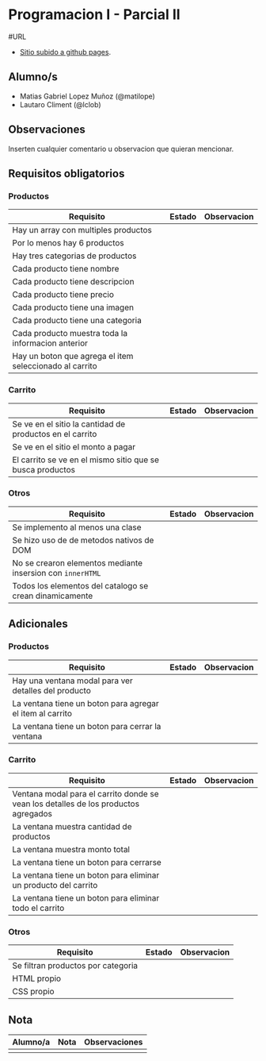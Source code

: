 # Programacion I - Parcial II

#URL
- [Sitio subido a github pages](https://matilope.github.io/p1-parcial-2-dwn2c).

## Alumno/s

- Matias Gabriel Lopez Muñoz (@matilope)
- Lautaro Climent (@lclob)

## Observaciones

Inserten cualquier comentario u observacion que quieran mencionar.

## Requisitos obligatorios

### Productos

| Requisito                                               | Estado | Observacion |
| ------------------------------------------------------- | ------ | ----------- |
| Hay un array con multiples productos                    |        |
| Por lo menos hay 6 productos                            |        |
| Hay tres categorias de productos                        |        |
| Cada producto tiene nombre                              |        |
| Cada producto tiene descripcion                         |        |
| Cada producto tiene precio                              |        |
| Cada producto tiene una imagen                          |        |
| Cada producto tiene una categoria                       |        |
| Cada producto muestra toda la informacion anterior      |        |
| Hay un boton que agrega el item seleccionado al carrito |        |

### Carrito

| Requisito                                                 | Estado | Observacion |
| --------------------------------------------------------- | ------ | ----------- |
| Se ve en el sitio la cantidad de productos en el carrito  |        |
| Se ve en el sitio el monto a pagar                        |        |
| El carrito se ve en el mismo sitio que se busca productos |        |

### Otros

| Requisito                                                  | Estado | Observacion |
| ---------------------------------------------------------- | ------ | ----------- |
| Se implemento al menos una clase                           |        |
| Se hizo uso de de metodos nativos de DOM                   |        |
| No se crearon elementos mediante insersion con `innerHTML` |        |
| Todos los elementos del catalogo se crean dinamicamente    |        |

## Adicionales

### Productos

| Requisito                                                 | Estado | Observacion |
| --------------------------------------------------------- | ------ | ----------- |
| Hay una ventana modal para ver detalles del producto      |        |
| La ventana tiene un boton para agregar el item al carrito |        |
| La ventana tiene un boton para cerrar la ventana          |        |

### Carrito

| Requisito                                                                           | Estado | Observacion |
| ----------------------------------------------------------------------------------- | ------ | ----------- |
| Ventana modal para el carrito donde se vean los detalles de los productos agregados |        |
| La ventana muestra cantidad de productos                                            |        |
| La ventana muestra monto total                                                      |        |
| La ventana tiene un boton para cerrarse                                             |        |
| La ventana tiene un boton para eliminar un producto del carrito                     |        |
| La ventana tiene un boton para eliminar todo el carrito                             |        |

### Otros

| Requisito                          | Estado | Observacion |
| ---------------------------------- | ------ | ----------- |
| Se filtran productos por categoria |        |
| HTML propio                        |        |
| CSS propio                         |        |

## Nota

| Alumno/a | Nota | Observaciones |
| -------- | ---- | ------------- |
|          |      |               |
